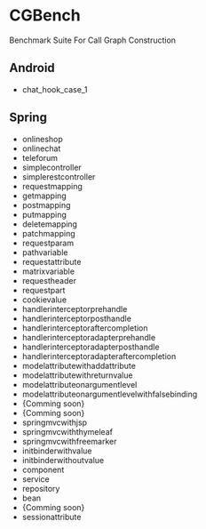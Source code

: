 # CGBench
Benchmark Suite For Call Graph Construction
## Android
- chat_hook_case_1

## Spring
- onlineshop
- onlinechat
- teleforum
- simplecontroller
- simplerestcontroller
- requestmapping
- getmapping
- postmapping
- putmapping
- deletemapping
- patchmapping
- requestparam
- pathvariable
- requestattribute
- matrixvariable
- requestheader
- requestpart
- cookievalue
- handlerinterceptorprehandle
- handlerinterceptorposthandle
- handlerinterceptoraftercompletion
- handlerinterceptoradapterprehandle
- handlerinterceptoradapterposthandle
- handlerinterceptoradapteraftercompletion
- modelattributewithaddattribute
- modelattributewithreturnvalue
- modelattributeonargumentlevel
- modelattributeonargumentlevelwithfalsebinding
- {Comming soon}
- {Comming soon}
- springmvcwithjsp
- springmvcwiththymeleaf
- springmvcwithfreemarker
- initbinderwithvalue
- initbinderwithoutvalue
- component
- service
- repository
- bean
- {Comming soon}
- sessionattribute
